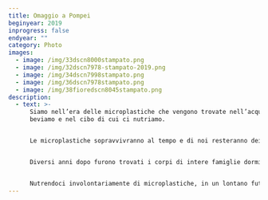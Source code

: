 ```yaml
---
title: Omaggio a Pompei
beginyear: 2019
inprogress: false
endyear: ""
category: Photo
images:
  - image: /img/33dscn8000stampato.png
  - image: /img/32dscn7978-stampato-2019.png
  - image: /img/34dscn7998stampato.png
  - image: /img/36dscn7978stampato.png
  - image: /img/38fioredscn8045stampato.png
description:
  - text: >-
      Siamo nell’era delle microplastiche che vengono trovate nell’acqua che
      beviamo e nel cibo di cui ci nutriamo.


      Le microplastiche sopravvivranno al tempo e di noi resteranno dei calchi di plastica, questo pensiero mi ha riportato alla memoria l’eruzione del Vesuvio del 79 d.C. che prese alla sprovvista gli abitanti di Pompei.


      Diversi anni dopo furono trovati i corpi di intere famiglie dormienti ricoperti da uno spesso strato di pomice e cenere.


      Nutrendoci involontariamente di microplastiche, in un lontano futuro ciò che rimarrà di noi saranno dei calchi di plastica come i calchi degli abitanti di Pompei furono trovati migliaia di anni dopo.
---
```


